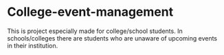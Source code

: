 # College-event-management
This is project especially made for college/school students. In schools/colleges there are students who are unaware of upcoming events in their institution.
